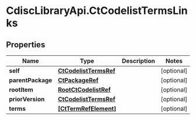 # CdiscLibraryApi.CtCodelistTermsLinks

## Properties

Name | Type | Description | Notes
------------ | ------------- | ------------- | -------------
**self** | [**CtCodelistTermsRef**](CtCodelistTermsRef.md) |  | [optional] 
**parentPackage** | [**CtPackageRef**](CtPackageRef.md) |  | [optional] 
**rootItem** | [**RootCtCodelistRef**](RootCtCodelistRef.md) |  | [optional] 
**priorVersion** | [**CtCodelistTermsRef**](CtCodelistTermsRef.md) |  | [optional] 
**terms** | [**[CtTermRefElement]**](CtTermRefElement.md) |  | [optional] 


